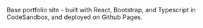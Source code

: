 Base portfolio site - built with React, Bootstrap, and Typescript in CodeSandbox, and deployed on Github Pages.
